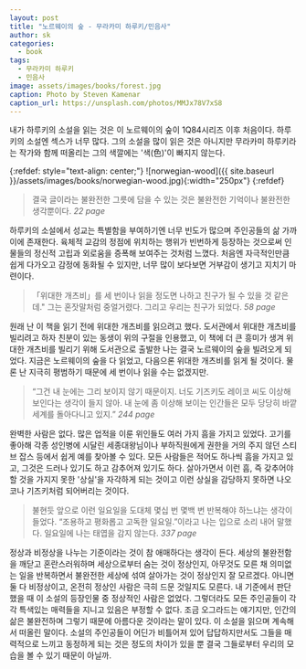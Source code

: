 ```yaml
---
layout: post
title: "노르웨이의 숲 - 무라카미 하루키/민음사"
author: sk
categories:
  - book
tags:
  - 무라카미 하루키
  - 민음사
image: assets/images/books/forest.jpg
caption: Photo by Steven Kamenar
caption_url: https://unsplash.com/photos/MMJx78V7xS8
---
```

내가 하루키의 소설을 읽는 것은 이 노르웨이의 숲이 1Q84시리즈 이후 처음이다. 하루키의 소설엔 섹스가 너무 많다. 그의 소설을 많이 읽은 것은 아니지만 무라카미 하루키라는 작가와 함께 떠올리는 그의 색깔에는 '색(色)'이 빠지지 않는다.

{:refdef: style="text-align: center;"}
![norwegian-wood]({{ site.baseurl }}/assets/images/books/norwegian-wood.jpg){:width="250px"}
{:refdef}

> 결국 글이라는 불완전한 그릇에 담을 수 있는 것은 불완전한 기억이나 불완전한 생각뿐이다.
<cite>22 page</cite>

하루키의 소설에서 성교는 특별함을 부여하기엔 너무 빈도가 많으며 주인공들의 삶 가까이에 존재한다. 육체적 교감의 정점에 위치하는 행위가 빈번하게 등장하는 것으로써 인물들의 정신적 고립과 외로움을 증폭해 보여주는 것처럼 느꼈다. 처음엔 자극적인만큼 쉽게 다가오고 감정에 동화될 수 있지만, 너무 많이 보다보면 거부감이 생기고 지치기 마련이다.

> 「위대한 개츠비」를 세 번이나 읽을 정도면 나하고 친구가 될 수 있을 것 같은데." 그는 혼잣말처럼 중얼거렸다. 그리고 우리는 친구가 되었다.
<cite>58 page</cite>

원래 난 이 책을 읽기 전에 위대한 개츠비를 읽으려고 했다. 도서관에서 위대한 개츠비를 빌리려고 하자 친분이 있는 동생이 위의 구절을 인용했고, 이 책에 더 큰 흥미가 생겨 위대한 개츠비를 빌리기 위해 도서관으로 출발한 나는 결국 노르웨이의 숲을 빌려오게 되었다. 지금은 노르웨이의 숲을 다 읽었고, 다음으론 위대한 개츠비를 읽게 될 것이다. 물론 난 지극히 평범하기 때문에 세 번이나 읽을 수는 없겠지만.

> “그건 내 눈에는 그리 보이지 않기 때문이지. 너도 기즈키도 레이코 씨도 이상해 보인다는 생각이 들지 않아. 내 눈에 좀 이상해 보이는 인간들은 모두 당당히 바깥 세계를 돌아다니고 있지.”
<cite>244 page</cite>

완벽한 사람은 없다. 많은 업적을 이룬 위인들도 여러 가지 흠을 가지고 있었다. 고기를 좋아해 각종 성인병에 시달린 세종대왕님이나 부하직원에게 권한을 거의 주지 않던 스티브 잡스 등에서 쉽게 예를 찾아볼 수 있다. 모든 사람들은 적어도 하나씩 흠을 가지고 있고, 그것은 드러나 있기도 하고 감추어져 있기도 하다. 살아가면서 이런 흠, 즉 갖추어야 할 것을 가지지 못한 '상실'을 자각하게 되는 것이고 이런 상실을 감당하지 못하면 나오코나 기즈키처럼 되어버리는 것이다.

> 불현듯 앞으로 이런 일요일을 도대체 몇십 번 몇백 번 반복해야 하느냐는 생각이 들었다. “조용하고 평화롭고 고독한 일요일.”이라고 나는 입으로 소리 내어 말했다. 일요일에 나는 태엽을 감지 않는다.
<cite>337 page</cite>

정상과 비정상을 나누는 기준이라는 것이 참 애매하다는 생각이 든다. 세상의 불완전함을 깨닫고 혼란스러워하며 세상으로부터 숨는 것이 정상인지, 아무것도 모른 채 의미없는 일을 반복하면서 불완전한 세상에 섞여 살아가는 것이 정상인지 잘 모르겠다. 아니면 둘 다 비정상이고, 온전히 정상인 사람은 극히 드문 것일지도 모른다. 내 기준에서 판단했을 때 이 소설의 등장인물 중 정상적인 사람은 없었다. 그렇더라도 모든 주인공들이 각각 특색있는 매력들을 지니고 있음은 부정할 수 없다. 조금 오그라드는 얘기지만, 인간의 삶은 불완전하며 그렇기 때문에 아름다운 것이라는 말이 있다. 이 소설을 읽으며 계속해서 떠올린 말이다. 소설의 주인공들이 어딘가 비틀어져 있어 답답하지만서도 그들을 매력적으로 느끼고 동정하게 되는 것은 정도의 차이가 있을 뿐 결국 그들로부터 우리의 모습을 볼 수 있기 때문이 아닐까.
